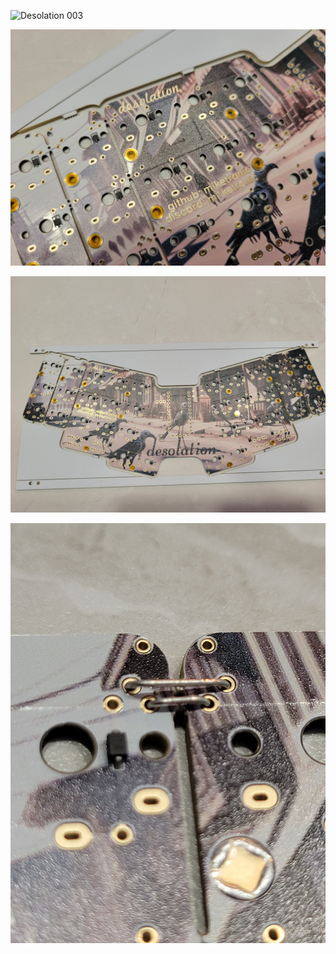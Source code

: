 


![Desolation 003](20240522_101300.jpg)

![Desolation 004](20240606_095535.jpg)

![Desolation 005](20240606_095547.jpg)

![Desolation 006](20240606_101252.jpg)
